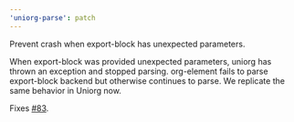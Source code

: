 ```yaml
---
'uniorg-parse': patch
---
```


Prevent crash when export-block has unexpected parameters.

When export-block was provided unexpected parameters, uniorg has thrown an exception and stopped parsing. org-element fails to parse export-block backend but otherwise continues to parse. We replicate the same behavior in Uniorg now.

Fixes [#83](https://github.com/rasendubi/uniorg/issues/83).

